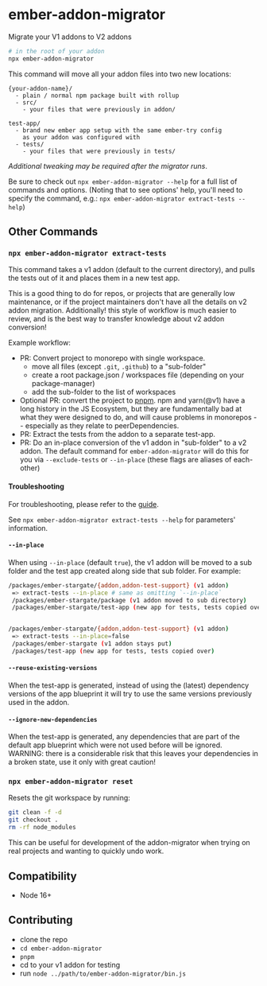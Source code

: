 # ember-addon-migrator

Migrate your V1 addons to V2 addons

```bash
# in the root of your addon
npx ember-addon-migrator
```

This command will move all your addon files into two new locations:
```
{your-addon-name}/
  - plain / normal npm package built with rollup
  - src/
    - your files that were previously in addon/

test-app/
  - brand new ember app setup with the same ember-try config
    as your addon was configured with
  - tests/
    - your files that were previously in tests/
```

_Additional tweaking may be required after the migrator runs_.

Be sure to check out `npx ember-addon-migrator --help` for a full list of commands and options.
(Noting that to see options' help, you'll need to specify the command, e.g.: `npx ember-addon-migrator extract-tests --help`)

## Other Commands 

### `npx ember-addon-migrator extract-tests`

This command takes a v1 addon (default to the current directory), 
and pulls the tests out of it and places them in a new test app.

This is a good thing to do for repos, or projects that are generally low maintenance, 
or if the project maintainers don't have all the details on v2 addon migration.
Additionally! this style of workflow is much easier to review, and is the best way to transfer
knowledge about v2 addon conversion!

Example workflow:

- PR: Convert project to monorepo with single workspace.
  - move all files (except `.git`, `.github`) to a "sub-folder"
  - create a root package.json / workspaces file (depending on your package-manager)
  - add the sub-folder to the list of workspaces
- Optional PR: convert the project to [pnpm](https://pnpm.io/).
  npm and yarn(@v1) have a long history in the JS Ecosystem, but they are fundamentally bad at what they were designed to do, and will cause problems in monorepos -- especially as they relate to peerDependencies.
- PR: Extract the tests from the addon to a separate test-app.
- PR: Do an in-place conversion of the v1 addon in "sub-folder" to a v2 addon. 
  The default command for `ember-addon-migrator` will do this for you via `--exclude-tests` or `--in-place` (these flags are aliases of each-other)
  
#### Troubleshooting

For troubleshooting, please refer to the [guide](./TROUBLESHOOTING.md). 


See `npx ember-addon-migrator extract-tests --help` for parameters' information.

#### `--in-place`

When using `--in-place` (default `true`), the v1 addon will be moved to a sub folder and the test app created along side that sub folder.
For example:
```bash 
/packages/ember-stargate/{addon,addon-test-support} (v1 addon)
 => extract-tests --in-place # same as omitting `--in-place` 
 /packages/ember-stargate/package (v1 addon moved to sub directory)
 /packages/ember-stargate/test-app (new app for tests, tests copied over)


/packages/ember-stargate/{addon,addon-test-support} (v1 addon)
 => extract-tests --in-place=false 
 /packages/ember-stargate (v1 addon stays put)
 /packages/test-app (new app for tests, tests copied over)
```

#### `--reuse-existing-versions`

When the test-app is generated, instead of using the (latest) dependency versions of the app blueprint it will try to use the same versions previously used in the addon.

#### `--ignore-new-dependencies`

When the test-app is generated, any dependencies that are part of the default app blueprint which were not used before will be ignored. WARNING: there is a considerable risk that this leaves your dependencies in a broken state, use it only with great caution!

### `npx ember-addon-migrator reset`

Resets the git workspace by running:
```bash 
git clean -f -d 
git checkout .
rm -rf node_modules
```

This can be useful for development of the addon-migrator when trying on real projects and wanting to quickly undo work.

## Compatibility

 - Node 16+

## Contributing

 - clone the repo
 - `cd ember-addon-migrator`
 - `pnpm`
 - cd to your v1 addon for testing
 - run `node ../path/to/ember-addon-migrator/bin.js`
